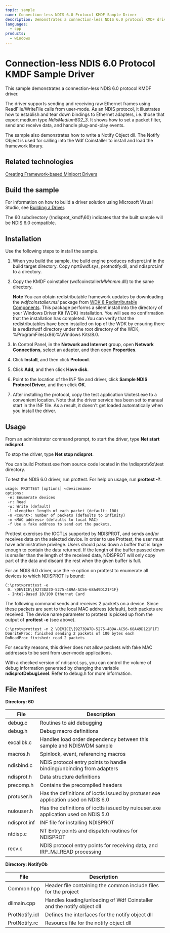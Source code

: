```yaml
---
topic: sample
name: Connection-less NDIS 6.0 Protocol KMDF Sample Driver
description: Demonstrates a connection-less NDIS 6.0 protocol KMDF driver.
languages:
  - cpp
products:
  - windows
---
```


<!---
    name: Connection-less NDIS 6.0 Protocol KMDF Sample Driver
    platform: KMDF
    language: cpp
    category: Network
    description: Demonstrates a connection-less NDIS 6.0 protocol KMDF driver.
    samplefwlink: http://go.microsoft.com/fwlink/p/?LinkId=620197
--->

# Connection-less NDIS 6.0 Protocol KMDF Sample Driver

This sample demonstrates a connection-less NDIS 6.0 protocol KMDF driver.

The driver supports sending and receiving raw Ethernet frames using ReadFile/WriteFile calls from user-mode. As an NDIS protocol, it illustrates how to establish and tear down bindings to Ethernet adapters, i.e. those that export medium type *NdisMedium802\_3*. It shows how to set a packet filter, send and receive data, and handle plug-and-play events.

The sample also demonstrates how to write a Notify Object dll. The Notify Object is used for calling into the Wdf Coinstaller to install and load the framework library.

Related technologies
--------------------

[Creating Framework-based Miniport Drivers](http://msdn.microsoft.com/en-us/library/windows/hardware/ff540778)

Build the sample
----------------

For information on how to build a driver solution using Microsoft Visual Studio, see [Building a Driver](http://msdn.microsoft.com/en-us/library/windows/hardware/ff554644).

The 60 subdirectory (\\ndisprot\_kmdf\\60) indicates that the built sample will be NDIS 6.0 compatible.

Installation
------------

Use the following steps to install the sample.

1.  When you build the sample, the build engine produces ndisprot.inf in the build target directory. Copy nprt6wdf.sys, protnotify.dll, and ndisprot.inf to a directory.
2.  Copy the KMDF coinstaller (wdfcoinstaller*MMmmm*.dll) to the same directory.

    **Note** You can obtain redistributable framework updates by downloading the *wdfcoinstaller.msi* package from [WDK 8 Redistributable Components](http://go.microsoft.com/fwlink/p/?LinkID=226396). This package performs a silent install into the directory of your Windows Driver Kit (WDK) installation. You will see no confirmation that the installation has completed. You can verify that the redistributables have been installed on top of the WDK by ensuring there is a redist\\wdf directory under the root directory of the WDK, %ProgramFiles(x86)%\\Windows Kits\\8.0.

3.  In Control Panel, in the **Network and Internet** group, open **Network Connections**, select an adapter, and then open **Properties**.

4.  Click **Install**, and then click **Protocol**.

5.  Click **Add**, and then click **Have disk**.

6.  Point to the location of the INF file and driver, click **Sample NDIS Protocol Driver**, and then click **OK**.

7.  After installing the protocol, copy the test application Uiotest.exe to a convenient location. Note that the driver service has been set to manual start in the INF file. As a result, it doesn't get loaded automatically when you install the driver.

Usage
-----

From an administrator command prompt, to start the driver, type **Net start ndisprot**.

To stop the driver, type **Net stop ndisprot**.

You can build Prottest.exe from source code located in the \\ndisprot\\6x\\test directory.

To test the NDIS 6.0 driver, run prottest. For help on usage, run **prottest -?**.

```
usage: PROTTEST [options] <devicename>
options:
 -e: Enumerate devices
 -r: Read
 -w: Write (default)
 -l <length>: length of each packet (default: 100)
 -n <count>: number of packets (defaults to infinity)
 -m <MAC address> (defaults to local MAC)
 -f Use a fake address to send out the packets.
```


Prottest exercises the IOCTLs supported by NDISPROT, and sends and/or receives data on the selected device. In order to use Prottest, the user must have administrative privilege. Users should pass down a buffer that is large enough to contain the data returned. If the length of the buffer passed down is smaller than the length of the received data, NDISPROT will only copy part of the data and discard the rest when the given buffer is full.

For an NDIS 6.0 driver, use the -e option on prottest to enumerate all devices to which NDISPROT is bound:

```
C:\prot>prottest -e
 0. \DEVICE\{9273DA7D-5275-4B9A-AC56-68A49D121F1F}
 - Intel-Based 10/100 Ethernet Card
```

The following command sends and receives 2 packets on a device. Since these packets are sent to the local MAC address (default), both packets are received. The device name parameter to prottest is picked up from the output of **prottest -e** (see above).

```
C:\prot>prottest -n 2 \DEVICE\{9273DA7D-5275-4B9A-AC56-68A49D121F1F}
DoWriteProc: finished sending 2 packets of 100 bytes each
DoReadProc finished: read 2 packets
```

For security reasons, this driver does not allow packets with fake MAC addresses to be sent from user-mode applications.

With a checked version of ndisprot.sys, you can control the volume of debug information generated by changing the variable **ndisprotDebugLevel**. Refer to debug.h for more information.

File Manifest
-------------

**Directory: 60**

File | Description 
-----|------------
debug.c | Routines to aid debugging
debug.h | Debug macro definitions
excallbk.c | Handles load order dependency between this sample and NDISWDM sample
macros.h | Spinlock, event, referencing macros
ndisbind.c | NDIS protocol entry points to handle binding/unbinding from adapters
ndisprot.h | Data structure definitions
precomp.h | Contains the precompiled headers
protuser.h | Has the definitions of ioctls issued by protuser.exe application used on NDIS 6.0 
nuiouser.h | Has the definitions of ioctls issued by nuiouser.exe application used on NDIS 5.0 
ndisprot.inf | INF file for installing NDISPROT
ntdisp.c | NT Entry points and dispatch routines for NDISPROT
recv.c | NDIS protocol entry points for receiving data, and IRP_MJ_READ processing

**Directory: NotifyOb**

File | Description 
-----|------------
Common.hpp | Header file containing the common include files for the project
dllmain.cpp |  Handles loading/unloading of Wdf Coinstaller and the notify object dll
ProtNotify.idl |  Defines the interfaces for the notify object dll
ProtNotify.rc |  Resource file for the notify object dll

